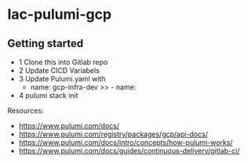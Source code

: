 # Iac-pulumi-gcp

## Getting started

- 1 Clone this into Gitlab repo
- 2 Update CICD Variabels
- 3 Update Pulumi.yaml with 
   - name: gcp-infra-dev >> - name: <your choice>
- 4 pulumi stack init <your choice>

Resources:
- https://www.pulumi.com/docs/
- https://www.pulumi.com/registry/packages/gcp/api-docs/
- https://www.pulumi.com/docs/intro/concepts/how-pulumi-works/
- https://www.pulumi.com/docs/guides/continuous-delivery/gitlab-ci/
